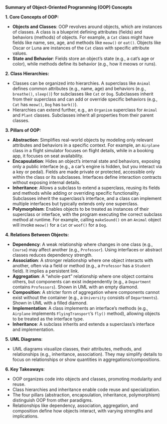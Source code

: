 **Summary of Object-Oriented Programming (OOP) Concepts**

**1. Core Concepts of OOP:**
- **Objects and Classes**: OOP revolves around objects, which are instances of classes. A class is a blueprint defining attributes (fields) and behaviors (methods) of objects. For example, a `Cat` class might have fields like name, sex, age, and methods like `meow()` or `eat()`. Objects like Oscar or Luna are instances of the `Cat` class with specific attribute values.
- **State and Behavior**: Fields store an object’s state (e.g., a cat’s age or color), while methods define its behavior (e.g., how it meows or runs).

**2. Class Hierarchies:**
- Classes can be organized into hierarchies. A superclass like `Animal` defines common attributes (e.g., name, age) and behaviors (e.g., `breathe()`, `sleep()`) for subclasses like `Cat` or `Dog`. Subclasses inherit from their superclass and can add or override specific behaviors (e.g., `Cat` has `meow()`, `Dog` has `bark()`).
- Hierarchies can extend further, e.g., an `Organism` superclass for `Animal` and `Plant` classes. Subclasses inherit all properties from their parent classes.

**3. Pillars of OOP:**
- **Abstraction**: Simplifies real-world objects by modeling only relevant attributes and behaviors in a specific context. For example, an `Airplane` class in a flight simulator focuses on flight details, while in a booking app, it focuses on seat availability.
- **Encapsulation**: Hides an object’s internal state and behaviors, exposing only a public interface (e.g., a car’s engine is hidden, but you interact via a key or pedal). Fields are made private or protected, accessible only within the class or its subclasses. Interfaces define interaction contracts without exposing internal details.
- **Inheritance**: Allows a subclass to extend a superclass, reusing its fields and methods while adding or overriding specific functionality. Subclasses inherit the superclass’s interface, and a class can implement multiple interfaces but typically extends only one superclass.
- **Polymorphism**: Enables objects to be treated as instances of their superclass or interface, with the program executing the correct subclass method at runtime. For example, calling `makeSound()` on an `Animal` object will invoke `meow()` for a `Cat` or `woof()` for a `Dog`.

**4. Relations Between Objects:**
- **Dependency**: A weak relationship where changes in one class (e.g., `Course`) may affect another (e.g., `Professor`). Using interfaces or abstract classes reduces dependency strength.
- **Association**: A stronger relationship where one object interacts with another, often via a field or method (e.g., a `Professor` has a `Student` field). It implies a persistent link.
- **Aggregation**: A “whole-part” relationship where one object contains others, but components can exist independently (e.g., a `Department` contains `Professors`). Shown in UML with an empty diamond.
- **Composition**: A stricter form of aggregation where components cannot exist without the container (e.g., a `University` consists of `Departments`). Shown in UML with a filled diamond.
- **Implementation**: A class implements an interface’s methods (e.g., `Airplane` implements `FlyingTransport`’s `fly()` method), allowing objects to be treated as the interface type.
- **Inheritance**: A subclass inherits and extends a superclass’s interface and implementation.

**5. UML Diagrams**:
- UML diagrams visualize classes, their attributes, methods, and relationships (e.g., inheritance, association). They may simplify details to focus on relationships or show quantities in aggregations/compositions.

**6. Key Takeaways**:
- OOP organizes code into objects and classes, promoting modularity and reuse.
- Class hierarchies and inheritance enable code reuse and specialization.
- The four pillars (abstraction, encapsulation, inheritance, polymorphism) distinguish OOP from other paradigms.
- Relationships like dependency, association, aggregation, and composition define how objects interact, with varying strengths and implications.

